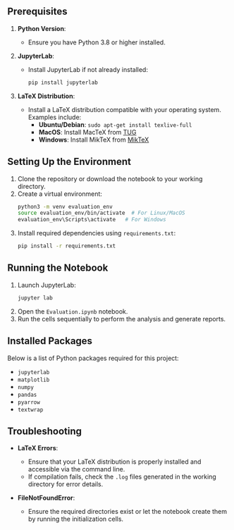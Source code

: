 ## Prerequisites

1. **Python Version**:
   - Ensure you have Python 3.8 or higher installed.

2. **JupyterLab**:
   - Install JupyterLab if not already installed:
     ```bash
     pip install jupyterlab
     ```

3. **LaTeX Distribution**:
   - Install a LaTeX distribution compatible with your operating system. Examples include:
     - **Ubuntu/Debian**: `sudo apt-get install texlive-full`
     - **MacOS**: Install MacTeX from [TUG](https://tug.org/mactex/)
     - **Windows**: Install MikTeX from [MikTeX](https://miktex.org/)

## Setting Up the Environment

1. Clone the repository or download the notebook to your working directory.
2. Create a virtual environment:
   ```bash
   python3 -m venv evaluation_env
   source evaluation_env/bin/activate  # For Linux/MacOS
   evaluation_env\Scripts\activate   # For Windows
   ```
3. Install required dependencies using `requirements.txt`:
   ```bash
   pip install -r requirements.txt
   ```

## Running the Notebook

1. Launch JupyterLab:
   ```bash
   jupyter lab
   ```
2. Open the `Evaluation.ipynb` notebook.
3. Run the cells sequentially to perform the analysis and generate reports.

## Installed Packages

Below is a list of Python packages required for this project:

- `jupyterlab`
- `matplotlib`
- `numpy`
- `pandas`
- `pyarrow`
- `textwrap`

## Troubleshooting

- **LaTeX Errors**:
  - Ensure that your LaTeX distribution is properly installed and accessible via the command line.
  - If compilation fails, check the `.log` files generated in the working directory for error details.

- **FileNotFoundError**:
  - Ensure the required directories exist or let the notebook create them by running the initialization cells.

